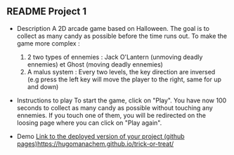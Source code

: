 ## README Project 1

- Description
  A 2D arcade game based on Halloween. The goal is to collect as many candy as possible before the time runs out. To make the game more complex :
  1. 2 two types of ennemies : Jack O'Lantern (unmoving deadly ennemies) et Ghost (moving deadly ennemies)
  2. A malus system : Every two levels, the key direction are inversed (e.g press the left key will move the player to the right, same for up and down)
     
- Instructions to play
  To start the game, click on "Play".
  You have now 100 seconds to collect as many candy as possible without touching any ennemies.
  If you touch one of them, you will be redirected on the loosing page where you can click on "Play again".
  
- Demo
  [Link to the deployed version of your project (github pages)](https://hugomanachem.github.io/trick-or-treat/)https://hugomanachem.github.io/trick-or-treat/